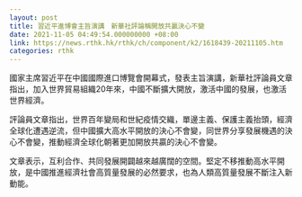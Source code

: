 ```yaml
---
layout: post
title: 習近平進博會主旨演講　新華社評論稱開放共贏決心不變
date: 2021-11-05 04:49:54.000000000 +08:00
link: https://news.rthk.hk/rthk/ch/component/k2/1618439-20211105.htm
categories: rthk
---
```


國家主席習近平在中國國際進口博覽會開幕式，發表主旨演講，新華社評論員文章指出，加入世界貿易組織20年來，中國不斷擴大開放，激活中國的發展，也激活世界經濟。

評論員文章指出，世界百年變局和世紀疫情交織，單邊主義、保護主義抬頭，經濟全球化遭遇逆流，但中國擴大高水平開放的決心不會變，同世界分享發展機遇的決心不會變，推動經濟全球化朝著更加開放共贏的決心不會變。

文章表示，互利合作、共同發展開闢越來越廣闊的空間。堅定不移推動高水平開放，是中國推進經濟社會高質量發展的必然要求，也為人類高質量發展不斷注入新動能。
